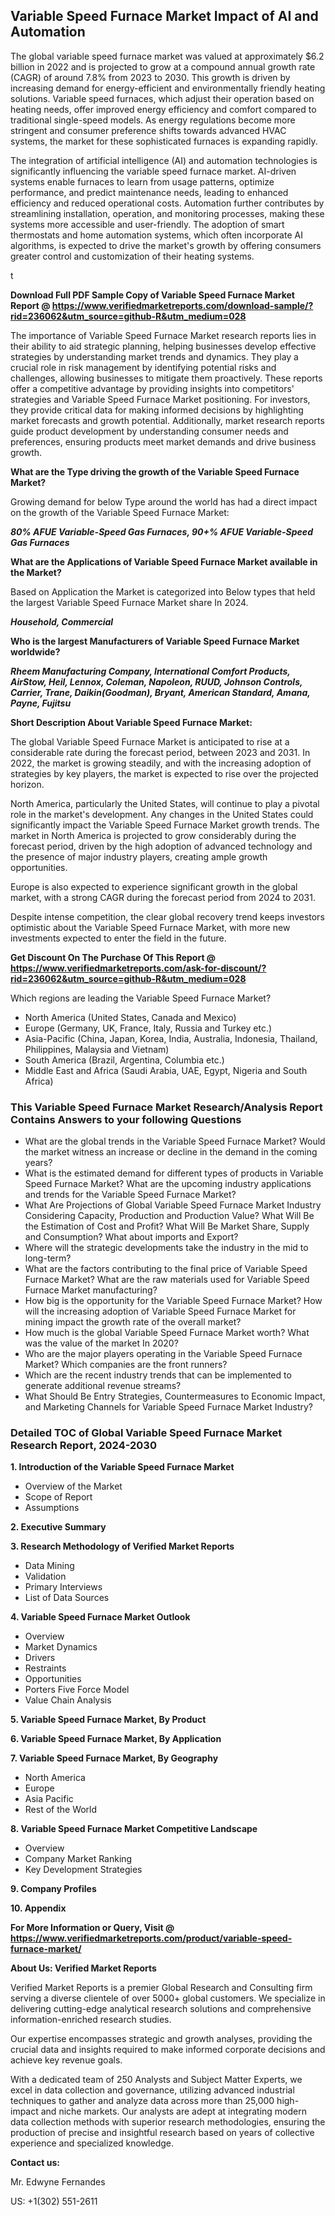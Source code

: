 <h2>Variable Speed Furnace Market Impact of AI and Automation</h2><p>The global variable speed furnace market was valued at approximately $6.2 billion in 2022 and is projected to grow at a compound annual growth rate (CAGR) of around 7.8% from 2023 to 2030. This growth is driven by increasing demand for energy-efficient and environmentally friendly heating solutions. Variable speed furnaces, which adjust their operation based on heating needs, offer improved energy efficiency and comfort compared to traditional single-speed models. As energy regulations become more stringent and consumer preference shifts towards advanced HVAC systems, the market for these sophisticated furnaces is expanding rapidly.</p><p>The integration of artificial intelligence (AI) and automation technologies is significantly influencing the variable speed furnace market. AI-driven systems enable furnaces to learn from usage patterns, optimize performance, and predict maintenance needs, leading to enhanced efficiency and reduced operational costs. Automation further contributes by streamlining installation, operation, and monitoring processes, making these systems more accessible and user-friendly. The adoption of smart thermostats and home automation systems, which often incorporate AI algorithms, is expected to drive the market's growth by offering consumers greater control and customization of their heating systems.</p>t</p><p id="" class=""><strong>Download Full PDF Sample Copy of Variable Speed Furnace Market Report @ <a href="https://www.verifiedmarketreports.com/download-sample/?rid=236062&utm_source=github-R&utm_medium=028" target="_blank">https://www.verifiedmarketreports.com/download-sample/?rid=236062&utm_source=github-R&utm_medium=028</a></strong></p><p>The importance of&nbsp;Variable Speed Furnace Market research reports lies in their ability to aid strategic planning, helping businesses develop effective strategies by understanding market trends and dynamics. They play a crucial role in risk management by identifying potential risks and challenges, allowing businesses to mitigate them proactively. These reports offer a competitive advantage by providing insights into competitors' strategies and Variable Speed Furnace Market positioning. For investors, they provide critical data for making informed decisions by highlighting market forecasts and growth potential. Additionally, market research reports guide product development by understanding consumer needs and preferences, ensuring products meet market demands and drive business growth.</p><p><strong>What are the&nbsp;Type driving the growth of the Variable Speed Furnace Market?</strong></p><p id="" class="">Growing demand for below Type around the world has had a direct impact on the growth of the Variable Speed Furnace Market:</p><em><strong>80% AFUE Variable-Speed Gas Furnaces, 90+% AFUE Variable-Speed Gas Furnaces</strong></em></p><strong>What are the&nbsp;Applications&nbsp;of Variable Speed Furnace Market available in the Market?</strong></p><p id="" class="">Based on Application the Market is categorized into Below types that held the largest Variable Speed Furnace Market share In 2024.</p><em><strong>Household, Commercial</strong></em></p><strong>Who is the largest Manufacturers of Variable Speed Furnace Market worldwide?</strong></p><p><em><strong>Rheem Manufacturing Company, International Comfort Products, AirStow, Heil, Lennox, Coleman, Napoleon, RUUD, Johnson Controls, Carrier, Trane, Daikin(Goodman), Bryant, American Standard, Amana, Payne, Fujitsu</strong></em></p><p id="" class=""><strong>Short Description About Variable Speed Furnace Market:</strong></p><p>The global Variable Speed Furnace Market is anticipated to rise at a considerable rate during the forecast period, between 2023 and 2031. In 2022, the market is growing steadily, and with the increasing adoption of strategies by key players, the market is expected to rise over the projected horizon.</p><p>North America, particularly the United States, will continue to play a pivotal role in the market's development. Any changes in the United States could significantly impact the Variable Speed Furnace Market growth trends. The market in North America is projected to grow considerably during the forecast period, driven by the high adoption of advanced technology and the presence of major industry players, creating ample growth opportunities.</p><p>Europe is also expected to experience significant growth in the global market, with a strong CAGR during the forecast period from 2024 to 2031.</p><p>Despite intense competition, the clear global recovery trend keeps investors optimistic about the Variable Speed Furnace Market, with more new investments expected to enter the field in the future.</p><p id="" class=""><strong>Get Discount On The Purchase Of This Report @ <a href="https://www.verifiedmarketreports.com/ask-for-discount/?rid=236062&utm_source=github-R&utm_medium=028" target="_blank">https://www.verifiedmarketreports.com/ask-for-discount/?rid=236062&utm_source=github-R&utm_medium=028</a></strong></p>Which regions are leading the Variable Speed Furnace Market?</p><ul><li>North America (United States, Canada and Mexico)</li><li>Europe (Germany, UK, France, Italy, Russia and Turkey etc.)</li><li>Asia-Pacific (China, Japan, Korea, India, Australia, Indonesia, Thailand, Philippines, Malaysia and Vietnam)</li><li>South America (Brazil, Argentina, Columbia etc.)</li><li>Middle East and Africa (Saudi Arabia, UAE, Egypt, Nigeria and South Africa)</li></ul><h3 id="" class="">This Variable Speed Furnace Market Research/Analysis Report Contains Answers to your following Questions</h3><ul><li>What are the global trends in the Variable Speed Furnace Market? Would the market witness an increase or decline in the demand in the coming years?</li><li>What is the estimated demand for different types of products in Variable Speed Furnace Market? What are the upcoming industry applications and trends for the Variable Speed Furnace Market?</li><li>What Are Projections of Global Variable Speed Furnace Market Industry Considering Capacity, Production and Production Value? What Will Be the Estimation of Cost and Profit? What Will Be Market Share, Supply and Consumption? What about imports and Export?</li><li>Where will the strategic developments take the industry in the mid to long-term?</li><li>What are the factors contributing to the final price of Variable Speed Furnace Market? What are the raw materials used for Variable Speed Furnace Market manufacturing?</li><li>How big is the opportunity for the Variable Speed Furnace Market? How will the increasing adoption of Variable Speed Furnace Market for mining impact the growth rate of the overall market?</li><li>How much is the global Variable Speed Furnace Market worth? What was the value of the market In 2020?</li><li>Who are the major players operating in the Variable Speed Furnace Market? Which companies are the front runners?</li><li>Which are the recent industry trends that can be implemented to generate additional revenue streams?</li><li>What Should Be Entry Strategies, Countermeasures to Economic Impact, and Marketing Channels for Variable Speed Furnace Market Industry?</li></ul><h3 id="" class="">Detailed TOC of Global Variable Speed Furnace Market Research Report, 2024-2030</h3><p id="" class=""><strong>1. Introduction of the Variable Speed Furnace Market</strong></p><ul><li>Overview of the Market</li><li>Scope of Report</li><li>Assumptions</li></ul><p id="" class=""><strong>2. Executive Summary</strong></p><p id="" class=""><strong>3. Research Methodology of Verified Market Reports</strong></p><ul><li>Data Mining</li><li>Validation</li><li>Primary Interviews</li><li>List of Data Sources</li></ul><p id="" class=""><strong>4. Variable Speed Furnace Market Outlook</strong></p><ul><li>Overview</li><li>Market Dynamics</li><li>Drivers</li><li>Restraints</li><li>Opportunities</li><li>Porters Five Force Model</li><li>Value Chain Analysis</li></ul><p id="" class=""><strong>5. Variable Speed Furnace Market, By Product</strong></p><p id="" class=""><strong>6. Variable Speed Furnace Market, By Application</strong></p><p id="" class=""><strong>7. Variable Speed Furnace Market, By Geography</strong></p><ul><li>North America</li><li>Europe</li><li>Asia Pacific</li><li>Rest of the World</li></ul><p id="" class=""><strong>8. Variable Speed Furnace Market Competitive Landscape</strong></p><ul><li>Overview</li><li>Company Market Ranking</li><li>Key Development Strategies</li></ul><p id="" class=""><strong>9. Company Profiles</strong></p><p id="" class=""><strong>10. Appendix</strong></p><p id="" class=""><strong>For More Information or Query, Visit @ <a href="https://www.verifiedmarketreports.com/product/variable-speed-furnace-market/" target="_blank">https://www.verifiedmarketreports.com/product/variable-speed-furnace-market/</a></strong></p><p id="" class=""><strong>About Us: Verified Market Reports</strong></p><p id="" class="">Verified Market Reports is a premier Global Research and Consulting firm serving a diverse clientele of over 5000+ global customers. We specialize in delivering cutting-edge analytical research solutions and comprehensive information-enriched research studies.</p><p id="" class="">Our expertise encompasses strategic and growth analyses, providing the crucial data and insights required to make informed corporate decisions and achieve key revenue goals.</p><p id="" class="">With a dedicated team of 250 Analysts and Subject Matter Experts, we excel in data collection and governance, utilizing advanced industrial techniques to gather and analyze data across more than 25,000 high-impact and niche markets. Our analysts are adept at integrating modern data collection methods with superior research methodologies, ensuring the production of precise and insightful research based on years of collective experience and specialized knowledge.</p><p id="" class=""><strong>Contact us:</strong></p><p id="" class="">Mr. Edwyne Fernandes</p><p id="" class="">US: +1(302) 551-2611</p>